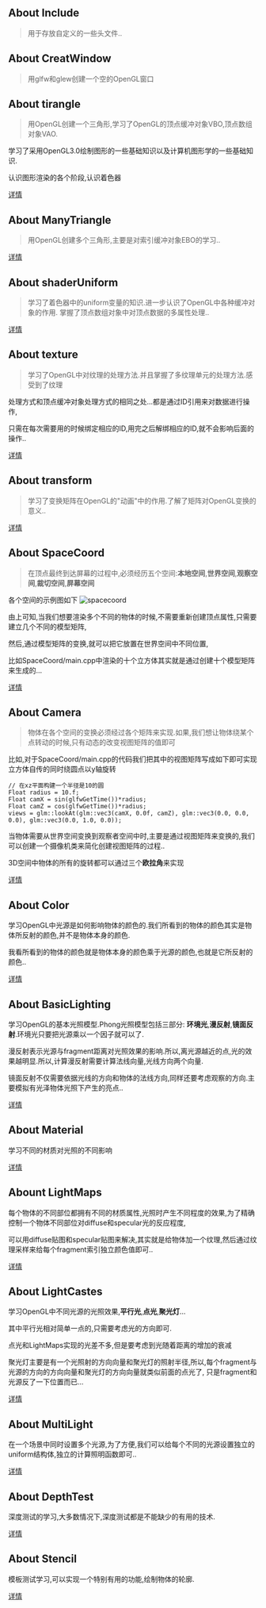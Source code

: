 
## About Include
> 用于存放自定义的一些头文件..

## About CreatWindow
> 用glfw和glew创建一个空的OpenGL窗口


## About tirangle
> 用OpenGL创建一个三角形,学习了OpenGL的顶点缓冲对象VBO,顶点数组对象VAO.

  学习了采用OpenGL3.0绘制图形的一些基础知识以及计算机图形学的一些基础知识.

  认识图形渲染的各个阶段,认识着色器

  [详情](https://github.com/Itanq/OpenGL/tree/master/triangle)

## About ManyTriangle
> 用OpenGL创建多个三角形,主要是对索引缓冲对象EBO的学习..

  [详情](https://github.com/Itanq/OpenGL/tree/master/manyTriangle)

## About shaderUniform
> 学习了着色器中的uniform变量的知识.进一步认识了OpenGL中各种缓冲对象的作用.
  掌握了顶点数组对象中对顶点数据的多属性处理..

  [详情](https://github.com/Itanq/OpenGL/tree/master/shaderUniform)

## About texture
> 学习了OpenGL中对纹理的处理方法.并且掌握了多纹理单元的处理方法.感受到了纹理

  处理方式和顶点缓冲对象处理方式的相同之处...都是通过ID引用来对数据进行操作,

  只需在每次需要用的时候绑定相应的ID,用完之后解绑相应的ID,就不会影响后面的操作..

  [详情](https://github.com/Itanq/OpenGL/tree/master/texture)

## About transform
> 学习了变换矩阵在OpenGL的"动画"中的作用.了解了矩阵对OpenGL变换的意义..

  [详情](https://github.com/Itanq/OpenGL/tree/master/transform)

## About SpaceCoord
> 在顶点最终到达屏幕的过程中,必须经历五个空间:**本地空间**,**世界空间**,**观察空间**,**裁切空间**,**屏幕空间**

  各个空间的示例图如下
  ![spacecoord](https://img3.doubanio.com/view/photo/photo/public/p2368187954.jpg)

  由上可知,当我们想要渲染多个不同的物体的时候,不需要重新创建顶点属性,只需要建立几个不同的模型矩阵,

  然后,通过模型矩阵的变换,就可以把它放置在世界空间中不同位置,

  比如SpaceCoord/main.cpp中渲染的十个立方体其实就是通过创建十个模型矩阵来生成的...

  [详情](https://github.com/Itanq/OpenGL/tree/master/SpaceCoord)

## About Camera
> 物体在各个空间的变换必须经过各个矩阵来实现.如果,我们想让物体绕某个点转动的时候,只有动态的改变视图矩阵的值即可

  比如,对于SpaceCoord/main.cpp的代码我们把其中的视图矩阵写成如下即可实现立方体自传的同时绕圆点以y轴旋转
  ```
  // 在xz平面构建一个半径是10的圆
  Float radius = 10.f;
  Float camX = sin(glfwGetTime())*radius;
  Float camZ = cos(glfwGetTime())*radius;
  views = glm::lookAt(glm::vec3(camX, 0.0f, camZ), glm::vec3(0.0, 0.0, 0.0), glm::vec3(0.0, 1.0, 0.0));
  ```

  当物体需要从世界空间变换到观察者空间中时,主要是通过视图矩阵来变换的,我们可以创建一个摄像机类来简化创建视图矩阵的过程..

  3D空间中物体的所有的旋转都可以通过三个**欧拉角**来实现

  [详情](https://github.com/Itanq/OpenGL/tree/master/Camera)

## About Color
  学习OpenGL中光源是如何影响物体的颜色的.我们所看到的物体的颜色其实是物体所反射的颜色,并不是物体本身的颜色.

  我看所看到的物体的颜色就是物体本身的颜色乘于光源的颜色,也就是它所反射的颜色..

  [详情](https://github.com/Itanq/OpenGL/tree/master/Color)

## About BasicLighting
  学习OpenGL的基本光照模型.Phong光照模型包括三部分: **环境光**,**漫反射**,**镜面反射**.环境光只要把光源乘以一个因子就可以了.

  漫反射表示光源与fragment距离对光照效果的影响.所以,离光源越近的点,光的效果越明显.所以,计算漫反射需要计算法线向量,光线方向两个向量.

  镜面反射不仅需要依据光线的方向和物体的法线方向,同样还要考虑观察的方向.主要模拟有光泽物体光照下产生的亮点..

  [详情](https://github.com/Itanq/OpenGL/tree/master/BasicLighting)

## About Material
  学习不同的材质对光照的不同影响

  [详情](https://github.com/Itanq/OpenGL/tree/master/Material)

## Abount LightMaps
  每个物体的不同部位都拥有不同的材质属性,光照时产生不同程度的效果,为了精确控制一个物体不同部位对diffuse和specular光的反应程度,

  可以用diffuse贴图和specular贴图来解决,其实就是给物体加一个纹理,然后通过纹理采样来给每个fragment索引独立颜色值即可..

  [详情](https://github.com/Itanq/OpenGL/tree/master/LightMaps)

## About LightCastes
  学习OpenGL中不同光源的光照效果,**平行光**,**点光**,**聚光灯**...

  其中平行光相对简单一点的,只需要考虑光的方向即可.

  点光和LightMaps实现的光差不多,但是要考虑到光随着距离的增加的衰减

  聚光灯主要是有一个光照射的方向向量和聚光灯的照射半径,所以,每个fragment与光源的方向的方向向量和聚光灯的方向向量就类似前面的点光了,
  只是fragment和光源反了一下位置而已...

  [详情](https://github.com/Itanq/OpenGL/tree/master/LightCastes)


## About MultiLight
  在一个场景中同时设置多个光源,为了方便,我们可以给每个不同的光源设置独立的uniform结构体,独立的计算照明函数即可..

  [详情](https://github.com/Itanq/OpenGL/tree/master/MultiLight)


## About DepthTest
  深度测试的学习,大多数情况下,深度测试都是不能缺少的有用的技术.

  [详情](https://github.com/Itanq/OpenGL/tree/master/DepthTest)
  

## About Stencil
  模板测试学习,可以实现一个特别有用的功能,绘制物体的轮廓.

  [详情](https://github.com/Itanq/OpenGL/tree/master/Stencil)
